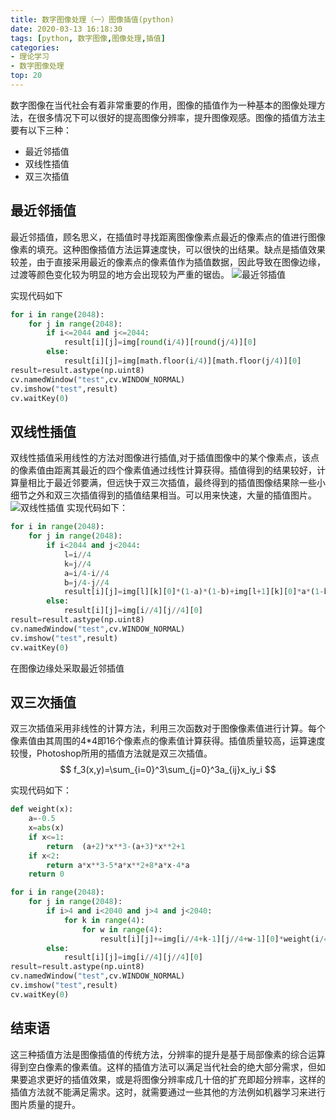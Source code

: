 ```yaml
---
title: 数字图像处理（一）图像插值(python)
date: 2020-03-13 16:18:30
tags: [python, 数字图像,图像处理,插值]
categories:
- 理论学习
- 数字图像处理
top: 20
---
```


数字图像在当代社会有着非常重要的作用，图像的插值作为一种基本的图像处理方法，在很多情况下可以很好的提高图像分辨率，提升图像观感。图像的插值方法主要有以下三种：

- 最近邻插值
- 双线性插值
- 双三次插值
<!--more-->

## 最近邻插值

最近邻插值，顾名思义，在插值时寻找距离图像像素点最近的像素点的值进行图像像素的填充。这种图像插值方法运算速度快，可以很快的出结果。缺点是插值效果较差，由于直接采用最近的像素点的像素值作为插值数据，因此导致在图像边缘，过渡等颜色变化较为明显的地方会出现较为严重的锯齿。
![最近邻插值](https://s1.ax1x.com/2020/03/13/8u4Uwn.png)

实现代码如下

```python
for i in range(2048):
    for j in range(2048):
        if i<=2044 and j<=2044:
            result[i][j]=img[round(i/4)][round(j/4)][0]
        else:
            result[i][j]=img[math.floor(i/4)][math.floor(j/4)][0]
result=result.astype(np.uint8)
cv.namedWindow("test",cv.WINDOW_NORMAL)
cv.imshow("test",result)
cv.waitKey(0)
```

## 双线性插值

双线性插值采用线性的方法对图像进行插值,对于插值图像中的某个像素点，该点的像素值由距离其最近的四个像素值通过线性计算获得。插值得到的结果较好，计算量相比于最近邻要满，但远快于双三次插值，最终得到的插值图像结果除一些小细节之外和双三次插值得到的插值结果相当。可以用来快速，大量的插值图片。
![双线性插值](https://s1.ax1x.com/2020/03/13/8u5o40.png)
实现代码如下：

```python
for i in range(2048):
    for j in range(2048):
        if i<2044 and j<2044:
            l=i//4
            k=j//4
            a=i/4-i//4
            b=j/4-j//4
            result[i][j]=img[l][k][0]*(1-a)*(1-b)+img[l+1][k][0]*a*(1-b)+img[l][k+1][0]*(1-a)*b+img[l+1][k+1][0]*a*b
        else:
            result[i][j]=img[i//4][j//4][0]
result=result.astype(np.uint8)
cv.namedWindow("test",cv.WINDOW_NORMAL)
cv.imshow("test",result)
cv.waitKey(0)
```

在图像边缘处采取最近邻插值

## 双三次插值

双三次插值采用非线性的计算方法，利用三次函数对于图像像素值进行计算。每个像素值由其周围的4*4即16个像素点的像素值计算获得。插值质量较高，运算速度较慢，Photoshop所用的插值方法就是双三次插值。
$$
f_3(x,y)=\sum_{i=0}^3\sum_{j=0}^3a_{ij}x_iy_i
$$

实现代码如下：

```python
def weight(x):
    a=-0.5
    x=abs(x)
    if x<=1:
        return  (a+2)*x**3-(a+3)*x**2+1
    if x<2:
        return a*x**3-5*a*x**2+8*a*x-4*a
    return 0

for i in range(2048):
    for j in range(2048):
        if i>4 and i<2040 and j>4 and j<2040:
            for k in range(4):
                for w in range(4):
                    result[i][j]+=img[i//4+k-1][j//4+w-1][0]*weight(i/4-(i//4+k-1))*weight(j/4-(j//4+w-1))
        else:
            result[i][j]=img[i//4][j//4][0]
result=result.astype(np.uint8)
cv.namedWindow("test",cv.WINDOW_NORMAL)
cv.imshow("test",result)
cv.waitKey(0)
```

## 结束语

这三种插值方法是图像插值的传统方法，分辨率的提升是基于局部像素的综合运算得到空白像素的像素值。这样的插值方法可以满足当代社会的绝大部分需求，但如果要追求更好的插值效果，或是将图像分辨率成几十倍的扩充即超分辨率，这样的插值方法就不能满足需求。这时，就需要通过一些其他的方法例如机器学习来进行图片质量的提升。
